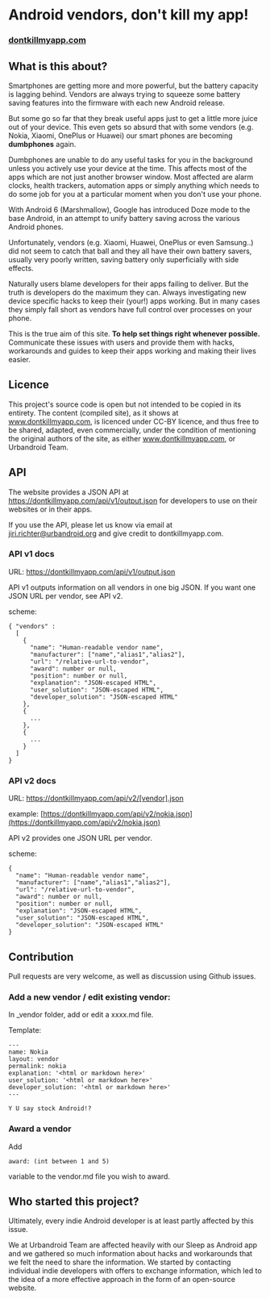 # Android vendors, don't kill my app!

### [dontkillmyapp.com](https://dontkillmyapp.com)

## What is this about?

Smartphones are getting more and more powerful, but the battery capacity is lagging behind. Vendors are always trying to squeeze some battery saving features into the firmware with each new Android release.

But some go so far that they break useful apps just to get a little more juice out of your device. This even gets so absurd that with some vendors (e.g. Nokia, Xiaomi, OnePlus or Huawei) our smart phones are becoming **dumbphones** again.

Dumbphones are unable to do any useful tasks for you in the background unless you actively use your device at the time. This affects most of the apps which are not just another browser window. Most affected are alarm clocks, health trackers, automation apps or simply anything which needs to do some job for you at a particular moment when you don't use your phone.

With Android 6 (Marshmallow), Google has introduced Doze mode to the base Android, in an attempt to unify battery saving across the various Android phones.

Unfortunately, vendors (e.g. Xiaomi, Huawei, OnePlus or even Samsung..) did not seem to catch that ball and they all have their own battery savers, usually very poorly written, saving battery only superficially with side effects.

Naturally users blame developers for their apps failing to deliver. But the truth is developers do the maximum they can. Always investigating new device specific hacks to keep their (your!) apps working. But in many cases they simply fall short as vendors have full control over processes on your phone.

This is the true aim of this site. **To help set things right whenever possible.** Communicate these issues with users and provide them with hacks, workarounds and guides to keep their apps working and making their lives easier.

## Licence

This project's source code is open but not intended to be copied in its entirety.
The content (compiled site), as it shows at www.dontkillmyapp.com, is licenced under CC-BY licence, and thus free to be shared, adapted, even commercially, under the condition of mentioning the original authors of the site, as either www.dontkillmyapp.com, or Urbandroid Team. 

## API

The website provides a JSON API at https://dontkillmyapp.com/api/v1/output.json for developers to use on their websites or in their apps.

If you use the API, please let us know via email at jiri.richter@urbandroid.org and give credit to dontkillmyapp.com.

### API v1 docs

URL: https://dontkillmyapp.com/api/v1/output.json

API v1 outputs information on all vendors in one big JSON. If you want one JSON URL per vendor, see API v2.

scheme:
````
{ "vendors" :
  [
    {
      "name": "Human-readable vendor name",
      "manufacturer": ["name","alias1","alias2"],
      "url": "/relative-url-to-vendor",
      "award": number or null,
      "position": number or null,
      "explanation": "JSON-escaped HTML",
      "user_solution": "JSON-escaped HTML",
      "developer_solution": "JSON-escaped HTML"
    },
    {
      ...
    },
    {
      ...
    }
  ]
}
````

### API v2 docs

URL: https://dontkillmyapp.com/api/v2/[vendor].json

example: [https://dontkillmyapp.com/api/v2/nokia.json](https://dontkillmyapp.com/api/v2/nokia.json)

API v2 provides one JSON URL per vendor.

scheme:
````
{
  "name": "Human-readable vendor name",
  "manufacturer": ["name","alias1","alias2"],
  "url": "/relative-url-to-vendor",
  "award": number or null,
  "position": number or null,
  "explanation": "JSON-escaped HTML",
  "user_solution": "JSON-escaped HTML",
  "developer_solution": "JSON-escaped HTML"
}
````

## Contribution

Pull requests are very welcome, as well as discussion using Github issues.

### Add a new vendor / edit existing vendor:

In _vendor folder, add or edit a xxxx.md file.

Template:

```
---
name: Nokia
layout: vendor
permalink: nokia
explanation: '<html or markdown here>'
user_solution: '<html or markdown here>'
developer_solution: '<html or markdown here>'
---

Y U say stock Android!?
```

### Award a vendor
Add
```
award: (int between 1 and 5)
```
variable to the vendor.md file you wish to award.

## Who started this project?

Ultimately, every indie Android developer is at least partly affected by this issue.

We at Urbandroid Team are affected heavily with our Sleep as Android app and we gathered so much information about hacks and workarounds that we felt the need to share the information. We started by contacting individual indie developers with offers to exchange information, which led to the idea of a more effective approach in the form of an open-source website.
